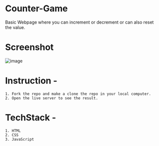 # Counter-Game
Basic Webpage where you can increment or decrement or can also reset the value.

# Screenshot

![image](https://user-images.githubusercontent.com/107169043/200132253-040077fc-ad88-49da-a3f7-ed0ec3302fbc.png)

# Instruction -

    1. Fork the repo and make a clone the repo in your local computer.
    2. Open the live server to see the result.

# TechStack - 

    1. HTML
    2. CSS
    3. JavaScript
